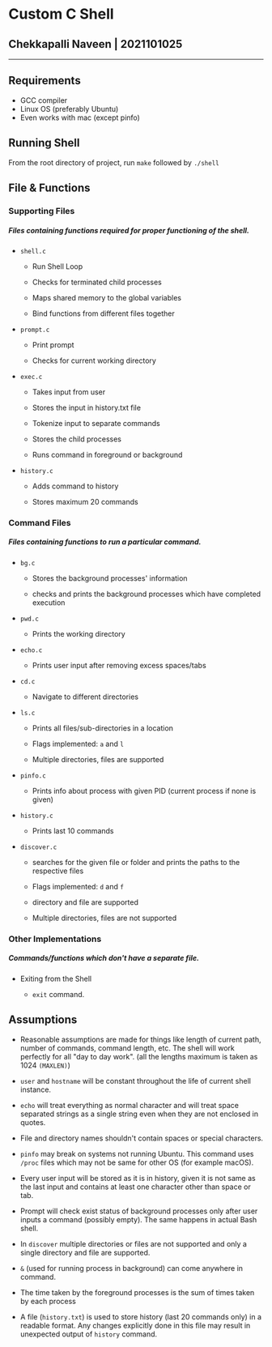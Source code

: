 # Custom C Shell

## Chekkapalli Naveen | 2021101025

---

## Requirements

- GCC compiler
- Linux OS (preferably Ubuntu)
- Even works with mac (except pinfo)

## Running Shell

From the root directory of project, run `make` followed by `./shell`

## File & Functions

### Supporting Files

##### Files containing functions required for proper functioning of the shell.

- `shell.c`

  - Run Shell Loop

  - Checks for terminated child processes

  - Maps shared memory to the global variables

  - Bind functions from different files together

- `prompt.c`

  - Print prompt

  - Checks for current working directory

- `exec.c`

  - Takes input from user

  - Stores the input in history.txt file

  - Tokenize input to separate commands

  - Stores the child processes

  - Runs command in foreground or background

- `history.c`

  - Adds command to history

  - Stores maximum 20 commands

### Command Files

##### Files containing functions to run a particular command.

- `bg.c`

  - Stores the background processes' information

  - checks and prints the background processes which have completed execution

- `pwd.c`

  - Prints the working directory

- `echo.c`

  - Prints user input after removing excess spaces/tabs

- `cd.c`

  - Navigate to different directories

- `ls.c`

  - Prints all files/sub-directories in a location

  - Flags implemented: `a` and `l`

  - Multiple directories, files are supported

- `pinfo.c`

  - Prints info about process with given PID (current process if none is given)

- `history.c`

  - Prints last 10 commands

- `discover.c`

  - searches for the given file or folder and prints the paths to the respective files

  - Flags implemented: `d` and `f`

  - directory and file are supported

  - Multiple directories, files are not supported

### Other Implementations

##### Commands/functions which don't have a separate file.

- Exiting from the Shell

  - `exit` command.

## Assumptions

- Reasonable assumptions are made for things like length of current path, number of commands, command length, etc. The shell will work perfectly for all "day to day work". (all the lengths maximum is taken as 1024 `(MAXLEN)`)

- `user` and `hostname` will be constant throughout the life of current shell instance.

- `echo` will treat everything as normal character and will treat space separated strings as a single string even when they are not enclosed in quotes.

- File and directory names shouldn't contain spaces or special characters.

- `pinfo` may break on systems not running Ubuntu. This command uses `/proc` files which may not be same for other OS (for example macOS).

- Every user input will be stored as it is in history, given it is not same as the last input and contains at least one character other than space or tab.

- Prompt will check exist status of background processes only after user inputs a command (possibly empty). The same happens in actual Bash shell.

- In `discover` multiple directories or files are not supported and only a single directory and file are supported.

- `&` (used for running process in background) can come anywhere in command.

- The time taken by the foreground processes is the sum of times taken by each process

- A file (`history.txt`) is used to store history (last 20 commands only) in a readable format. Any changes explicitly done in this file may result in unexpected output of `history` command.